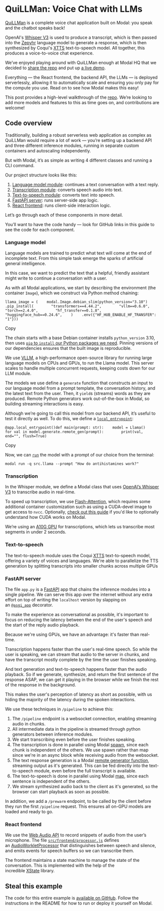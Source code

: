 # **QuiLLMan: Voice Chat with LLMs**

[QuiLLMan](https://github.com/modal-labs/quillman) is a complete voice chat application built on Modal: you speak and the chatbot speaks back!

OpenAI's [Whisper V3](https://huggingface.co/openai/whisper-large-v3) is used to produce a transcript, which is then passed into the [Zepyhr](https://arxiv.org/abs/2310.16944) language model to generate a response, which is then synthesized by Coqui's [XTTS](https://github.com/coqui-ai/TTS) text-to-speech model. All together, this produces a voice-to-voice chat experience.

We’ve enjoyed playing around with QuiLLMan enough at Modal HQ that we decided to [share the repo](https://github.com/modal-labs/quillman) and put up [a live demo](https://modal-labs--quillman-web.modal.run/).

Everything — the React frontend, the backend API, the LLMs — is deployed serverlessly, allowing it to automatically scale and ensuring you only pay for the compute you use. Read on to see how Modal makes this easy!

This post provides a high-level walkthrough of the [repo](https://github.com/modal-labs/quillman). We’re looking to add more models and features to this as time goes on, and contributions are welcome!

## **Code overview**

Traditionally, building a robust serverless web application as complex as QuiLLMan would require a lot of work — you’re setting up a backend API and three different inference modules, running in separate custom containers and autoscaling independently.

But with Modal, it’s as simple as writing 4 different classes and running a CLI command.

Our project structure looks like this:

1. [Language model module](https://modal.com/docs/examples/llm-voice-chat#language-model): continues a text conversation with a text reply.
2. [Transcription module](https://modal.com/docs/examples/llm-voice-chat#transcription): converts speech audio into text.
3. [Text-to-speech module](https://modal.com/docs/examples/llm-voice-chat#text-to-speech): converts text into speech.
4. [FastAPI server](https://modal.com/docs/examples/llm-voice-chat#fastapi-server): runs server-side app logic.
5. [React frontend](https://modal.com/docs/examples/llm-voice-chat#react-frontend): runs client-side interaction logic.

Let’s go through each of these components in more detail.

You’ll want to have the code handy — look for GitHub links in this guide to see the code for each component.

### **Language model**

Language models are trained to predict what text will come at the end of incomplete text. From this simple task emerge the sparks of artificial general intelligence.

In this case, we want to predict the text that a helpful, friendly assistant might write to continue a conversation with a user.

As with all Modal applications, we start by describing the environment (the container `Image`), which we construct via Python method chaining:

`llama_image = (    modal.Image.debian_slim(python_version="3.10")    .pip_install(        "transformers==4.44.2",        "vllm==0.6.0",        "torch==2.4.0",        "hf_transfer==0.1.8",        "huggingface_hub==0.24.6",    )    .env({"HF_HUB_ENABLE_HF_TRANSFER": "1"}))`

Copy

The chain starts with a base Debian container installs `python_version` 3.10, then uses [`pip` to `install` our Python packages we need](https://modal.com/docs/reference/modal.Image#pip_install). Pinning versions of our dependencies ensures that the built image is reproducible.

We use [VLLM](https://github.com/vllm-project/vllm), a high-performance open-source library for running large language models on CPUs and GPUs, to run the Llama model. This server scales to handle multiple concurrent requests, keeping costs down for our LLM module.

The models we use define a `generate` function that constructs an input to our language model from a prompt template, the conversation history, and the latest text from the user. Then, it `yield`s (streams) words as they are produced. Remote Python generators work out-of-the-box in Modal, so building streaming interactions is easy.

Although we’re going to call this model from our backend API, it’s useful to test it directly as well. To do this, we define a [`local_entrypoint`](https://modal.com/docs/guide/apps#entrypoints-for-ephemeral-apps):

`@app.local_entrypoint()def main(prompt: str):    model = Llama()    for val in model.generate.remote_gen(prompt):        print(val, end="", flush=True)`

Copy

Now, we can [`run`](https://modal.com/docs/guide/apps#ephemeral-apps) the model with a prompt of our choice from the terminal:

`modal run -q src.llama --prompt "How do antihistamines work?"`

### **Transcription**

In the Whisper module, we define a Modal class that uses [OpenAI’s Whisper V3](https://huggingface.co/openai/whisper-large-v3) to transcribe audio in real-time.

To speed up transcription, we use [Flash-Attention](https://github.com/Dao-AILab/flash-attention), which requires some additional container customization such as using a CUDA-devel image to get access to `nvcc`. Optionally, [check out this guide](https://modal.com/docs/guide/cuda) if you'd like to optionally understand how CUDA works on Modal.

We’re using an [A10G GPU](https://www.nvidia.com/en-us/data-center/products/a10-gpu/) for transcriptions, which lets us transcribe most segments in under 2 seconds. 



### **Text-to-speech**

The text-to-speech module uses the Coqui [XTTS](https://github.com/coqui-ai/TTS) text-to-speech model, offering a variety of voices and languages. We're able to parallelize the TTS generation by splitting transcripts into smaller chunks across multiple GPUs

### **FastAPI server**

The file `app.py` is a [FastAPI](https://fastapi.tiangolo.com/) app that chains the inference modules into a single pipeline. We can serve this app over the internet without any extra effort on top of writing the `localhost` version by slapping on an [`@asgi_app`](https://modal.com/docs/guide/webhooks#serving-asgi-and-wsgi-apps) decorator.

To make the experience as conversational as possible, it's important to focus on reducing the latency between the end of the user's speech and the start of the reply audio playback.

Because we're using GPUs, we have an advantage: it's faster than real-time.

Transcription happens faster than the user's real-time speech. So while the user is speaking, we can stream that audio to the server in chunks, and have the transcript mostly complete by the time the user finishes speaking.

And text generation and text-to-speech happens faster than the audio playback. So if we generate, synthesize, and return the first sentence of the response ASAP, we can get it playing in the browser while we finish the rest of the response in the background.

This makes the user's perception of latency as short as possible, with us hiding the majority of the latency during the spoken interactions.

We use these techniques in `/pipeline` to achieve this:
1. The `/pipeline` endpoint is a websocket connection, enabling streaming audio in chunks.
2. All intermediate data in the pipeline is streamed through python generators between inference modules. 
3. We start transcribing even before the user finishes speaking.
4. The transcription is done in parallel using Modal [spawn](https://modal.com/docs/reference/modal.Function#spawn), since each chunk is independent of the others. We use spawn rather than map since we're in an async block while receiving audio from the websocket.
5. The text response generation is a Modal [remote generator function](https://modal.com/docs/reference/modal.Function#remote_gen), streaming output as it's generated. This can be fed directly into the text-to-speech module, even before the full transcript is available.
6. The text-to-speech is done in parallel using Modal [map](https://modal.com/docs/reference/modal.Function#map), since each sentence is independent of the others.
7. We stream synthesized audio back to the client as it's generated, so the browser can start playback as soon as possible.

In addition, we add a `/prewarm` endpoint, to be called by the client before they run the first `/pipeline` request. This ensures all on-GPU models are loaded and ready to go.


### **React frontend**

We use the [Web Audio API](https://developer.mozilla.org/en-US/docs/Web/API/Web_Audio_API) to record snippets of audio from the user’s microphone. The file [`src/frontend/processor.js`](https://github.com/modal-labs/quillman/blob/main/src/frontend/processor.js) defines an [AudioWorkletProcessor](https://developer.mozilla.org/en-US/docs/Web/API/AudioWorkletProcessor) that distinguishes between speech and silence, and emits events for speech buffers so we can transcribe them.

The frontend maintains a state machine to manage the state of the conversation. This is implemented with the help of the incredible [XState](https://github.com/statelyai/xstate) library.

## **Steal this example**

The code for this entire example is [available on GitHub](https://github.com/modal-labs/quillman). Follow the instructions in the README for how to run or deploy it yourself on Modal.